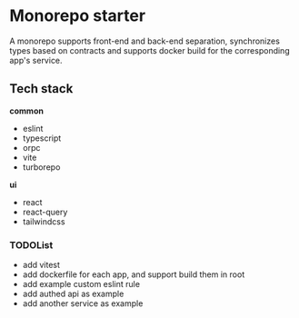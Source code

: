 # Monorepo starter

A monorepo supports front-end and back-end separation, synchronizes types based on contracts
and supports docker build for the corresponding app's service.

## Tech stack

**common**

- eslint
- typescript
- orpc
- vite
- turborepo

**ui**

- react
- react-query
- tailwindcss

### TODOList

- add vitest
- add dockerfile for each app, and support build them in root
- add example custom eslint rule
- add authed api as example
- add another service as example
